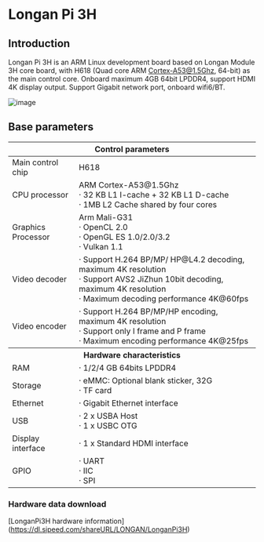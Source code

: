 # Longan Pi 3H 

## Introduction
Longan Pi 3H is an ARM Linux development board based on Longan Module 3H core board, with H618 (Quad core ARM Cortex-A53@1.5Ghz, 64-bit) as the main control core. Onboard maximum 4GB 64bit LPDDR4, support HDMI 4K display output. Support Gigabit network port, onboard wifi6/BT.

![image](https://github.com/YuzukiHD/SyterKit/assets/12003087/00e66a0f-f671-4d79-bf68-acabed8c4ddc)


## Base parameters

<table>
<thead>
<tr>
<th colspan=2> Control parameters </th>
</tr>
</thead>
<tbody>
<tr>
<td> Main control chip </td>
<td>H618</td>
</tr>
<tr>
<td>CPU processor </td>
<td>ARM Cortex-A53@1.5Ghz <br>· 32 KB L1 I-cache + 32 KB L1 D-cache <br>· 1MB L2 Cache shared by four cores </td>
</tr>
<tr>
<td> Graphics Processor </td>
<td>Arm Mali-G31 <br>· OpenCL 2.0<br>· OpenGL ES 1.0/2.0/3.2<br>· Vulkan 1.1</td>
</tr>
<tr>
<td> Video decoder </td>
<td>· Support H.264 BP/MP/ HP@L4.2 decoding, maximum 4K resolution <br>· Support AVS2 JiZhun 10bit decoding, maximum 4K resolution <br>· Maximum decoding performance 4K@60fps </td>
</tr>
<tr>
<td> Video encoder </td>
<td>· Support H.264 BP/MP/HP encoding, maximum 4K resolution <br>· Support only I frame and P frame <br>· Maximum encoding performance 4K@25fps </td>
</tr>
<tr>
<th colspan=2> Hardware characteristics </th>
</tr>
<tr>
<td>RAM</td>
<td>· 1/2/4 GB 64bits LPDDR4<br></td>
</tr>
<tr>
<td> Storage </td>
<td>· eMMC: Optional blank sticker, 32G<br>· TF card </td>
</tr>
<tr>
<td> Ethernet </td>
<td>· Gigabit Ethernet interface </td>
</tr>
<tr>
<td>USB</td>
<td>· 2 x USBA Host <br>· 1 x USBC OTG</td>
</tr>
<tr>
<td> Display interface </td>
<td>· 1 x Standard HDMI interface </td>
</tr>
<tr>
<td>GPIO</td>
<td>· UART<br>· IIC<br>· SPI</td>
</tr>
</tbody>
</table>

### Hardware data download

[LonganPi3H hardware information] (https://dl.sipeed.com/shareURL/LONGAN/LonganPi3H)
